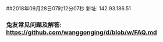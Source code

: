 ##2018年09月28日07时12分07秒 新址: 142.93.186.51
### 兔友常见问题及解答: https://github.com/wanggonging/d/blob/w/FAQ.md
